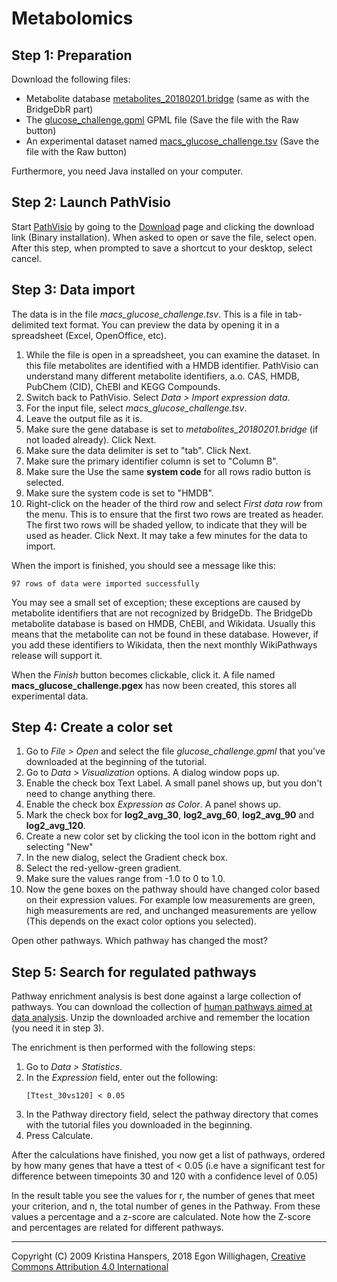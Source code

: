 # Metabolomics

## Step 1: Preparation

Download the following files:

* Metabolite database [metabolites_20180201.bridge](https://figshare.com/articles/Metabolite_BridgeDb_ID_Mapping_Database_20180201_/5845134) (same as with the BridgeDbR part)
* The [glucose_challenge.gpml](https://github.com/egonw/metawinterschool-bigcat/blob/master/glucose_challenge.gpml) GPML file (Save the file with the Raw button)
* An experimental dataset named [macs_glucose_challenge.tsv](https://github.com/egonw/metawinterschool-bigcat/blob/master/macs_glucose_challenge.tsv) (Save the file with the Raw button)

Furthermore, you need Java installed on your computer.

## Step 2: Launch PathVisio
Start [PathVisio](http://pathvisio.org/) by going to the [Download](https://www.pathvisio.org/downloads/)
page and clicking the download link (Binary installation). When asked to open or save the file, select open. After this step, when prompted to save a shortcut to your desktop, select cancel.

## Step 3: Data import
The data is in the file *macs_glucose_challenge.tsv*. This is a file in tab-delimited text format. You can preview the data by opening it in a spreadsheet (Excel, OpenOffice, etc).

1. While the file is open in a spreadsheet, you can examine the dataset. In this file metabolites are identified with a HMDB identifier. PathVisio can understand many different metabolite identifiers, a.o. CAS, HMDB, PubChem (CID), ChEBI and KEGG Compounds.
2. Switch back to PathVisio. Select *Data > Import expression data*.
3. For the input file, select *macs_glucose_challenge.tsv*.
4. Leave the output file as it is.
5. Make sure the gene database is set to *metabolites_20180201.bridge* (if not loaded already). Click Next.
6. Make sure the data delimiter is set to "tab". Click Next.
7. Make sure the primary identifier column is set to "Column B".
8. Make sure the Use the same **system code** for all rows radio button is selected.
9. Make sure the system code is set to "HMDB".
10. Right-click on the header of the third row and select *First data row* from the menu. This is to ensure that the first two rows are treated as header. The first two rows will be shaded yellow, to indicate that they will be used as header. Click Next. It may take a few minutes for the data to import.

When the import is finished, you should see a message like this:

```
97 rows of data were imported successfully
```

You may see a small set of exception; these exceptions are caused by metabolite identifiers that
are not recognized by BridgeDb. The BridgeDb metabolite database is based on HMDB, ChEBI, and Wikidata.
Usually this means that the metabolite can not be found in these database. However, if you add these identifiers
to Wikidata, then the next monthly WikiPathways release will support it.

When the *Finish* button becomes clickable, click it. A file named **macs_glucose_challenge.pgex** has now been created, this stores all experimental data.

## Step 4: Create a color set

1. Go to *File > Open* and select the file *glucose_challenge.gpml* that you've downloaded at the beginning of the tutorial.
2. Go to *Data > Visualization* options. A dialog window pops up.
3. Enable the check box Text Label. A small panel shows up, but you don't need to change anything there.
4. Enable the check box *Expression as Color*. A panel shows up.
5. Mark the check box for **log2_avg_30**, **log2_avg_60**, **log2_avg_90** and **log2_avg_120**.
6. Create a new color set by clicking the tool icon in the bottom right and selecting "New"
7. In the new dialog, select the Gradient check box.
8. Select the red-yellow-green gradient.
9. Make sure the values range from -1.0 to 0 to 1.0.
10. Now the gene boxes on the pathway should have changed color based on their expression values. For example low measurements are green, high measurements are red, and unchanged measurements are yellow (This depends on the exact color options you selected).

Open other pathways. Which pathway has changed the most?

## Step 5: Search for regulated pathways

Pathway enrichment analysis is best done against a large collection of pathways. You can download the collection
of [human pathways aimed at data analysis](https://www.pathvisio.org/downloads/download-pathways/). Unzip the
downloaded archive and remember the location (you need it in step 3).

The enrichment is then performed with the following steps:

1. Go to *Data > Statistics*.
2. In the *Expression* field, enter out the following:
   ```
   [Ttest_30vs120] < 0.05
   ```
3. In the Pathway directory field, select the pathway directory that comes with the tutorial files you downloaded in the beginning.
4. Press Calculate.

After the calculations have finished, you now get a list of pathways, ordered by how many genes that have a ttest of < 0.05 (i.e have a significant test for difference between timepoints 30 and 120 with a confidence level of 0.05)

In the result table you see the values for r, the number of genes that meet your criterion, and n, the total number of genes in the Pathway. From these values a percentage and a z-score are calculated. Note how the Z-score and percentages are related for different pathways.

---
Copyright (C) 2009 Kristina Hanspers, 2018 Egon Willighagen, [Creative Commons Attribution 4.0 International](https://creativecommons.org/licenses/by/4.0/)


